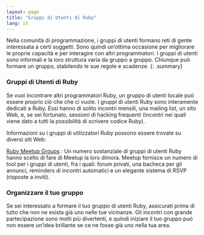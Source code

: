 ```yaml
---
layout: page
title: "Gruppi di Utenti di Ruby"
lang: it
---
```


Nella comunità di programmazione, i gruppi di utenti formano reti
di gente interessata a certi soggetti. Sono quindi un’ottima occasione
per migliorare le proprie capacità e per interagire con altri
programmatori. I gruppi di utenti sono informali e la loro
struttura varia da gruppo a gruppo. Chiunque può formare un gruppo,
stabilendo le sue regole e scadenze.
{: .summary}

### Gruppi di Utenti di Ruby

Se vuoi incontrare altri programmatori Ruby, un gruppo di utenti locale
può essere proprio ciò che che ci vuole. I gruppi di utenti Ruby sono
interamente dedicati a Ruby. Essi hanno di solito incontri mensili, una
mailing list, un sito Web, e, se sei fortunato, sessioni di hacking
frequenti (incontri nei quali viene dato a tutti la possibilità di
scrivere codice Ruby).

Informazioni su i gruppi di utilizzatori Ruby possono essere trovate su
diversi siti Web:

[Ruby Meetup Groups][meetup]
: Un numero sostanziale di gruppi di utenti Ruby hanno scelto di fare
  di Meetup la loro dimora. Meetup fornisce un numero di tool per i
  gruppi di utenti, fra i quali: forum privati, una bacheca per
  gli annunci, reminders di incontri automatici e un elegante sistema di
  RSVP (risposte a inviti).

### Organizzare il tuo gruppo

Se sei interessato a formare il tuo gruppo di utenti Ruby, assicurati
prima di tutto che non ne esista già uno nelle tue vicinanze. Gli
incontri con grande partecipazione sono molti più divertenti, e quindi
iniziare il tuo gruppo può non essere un’idea brillante se ce ne fosse
già uno nella tua area.



[meetup]: https://www.meetup.com/topics/ruby/
